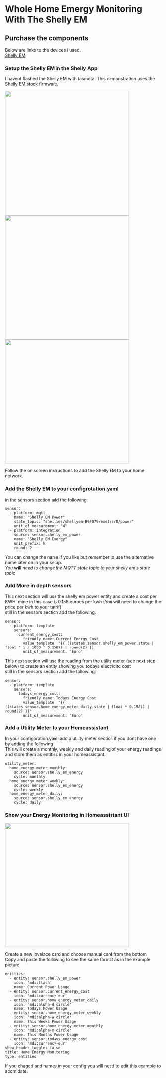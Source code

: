 # Whole Home Emergy Monitoring With The Shelly EM

## Purchase the components
Below are links to the devices i used.  
[Shelly EM](https://shop.shelly.cloud/shelly-em-50a-clamp-wifi-smart-home-automation-1#139)   

### Setup the Shelly EM in the Shelly App
I havent flashed the Shelly EM with tasmota. This demonstration uses the Shelly EM stock firmware.  

<img src="https://github.com/geekyclarkey/homeassistant/blob/master/howto_guides/shelly_energy_monitoring/images/shelly_menu_icon.jpeg" width="400px">  
<img src="https://github.com/geekyclarkey/homeassistant/blob/master/howto_guides/shelly_energy_monitoring/images/shelly_add_device.jpeg" width="400px">  
<img src="https://github.com/geekyclarkey/homeassistant/blob/master/howto_guides/shelly_energy_monitoring/images/shelly_wifi_config.jpeg" width="400px">  

Follow the on screen instructions to add the Shelly EM to your home network.
  
### Add the Shelly EM to your configrotation.yaml
in the sensors section add the following:
```
sensor:
  - platform: mqtt
    name: "Shelly EM Power"
    state_topic: "shellies/shellyem-B9F079/emeter/0/power"
    unit_of_measurement: "W"    
  - platform: integration
    source: sensor.shelly_em_power
    name: "Shelly EM Energy"
    unit_prefix: k
    round: 2
```
You can change the name if you like but remember to use the alternative name later on in your setup.  
*You* **will** *need to change the MQTT state topic to your shelly em´s state topic*

### Add More in depth sensors
This next section will use the shelly em power entity and create a cost per KWH. mine in this case is 0.158 euroes per kwh (You will need to change the price per kwh to your tarrif)  
still in the sensors section add the following:  
```
sensor:
  - platform: template
    sensors:
      current_energy_cost:
        friendly_name: Current Energy Cost
        value_template: '{{ ((states.sensor.shelly_em_power.state | float * 1 / 1000 * 0.158)) | round(2) }}'
        unit_of_measurement: 'Euro'
```

This next section will use the reading from the utility meter (see next step below) to create an entity showing you todays electricitc cost  
still in the sensors section add the following:  
```
sensor:
  - platform: template
    sensors:
      todays_energy_cost:
        friendly_name: Todays Energy Cost
        value_template: '{{ ((states.sensor.home_energy_meter_daily.state | float * 0.158)) | round(2) }}'
        unit_of_measurement: 'Euro'
```

### Add a Utility Meter to your Homeassistant
In your configoration.yaml add a utility meter section if you dont have one by adding the following  
This will create a monthly, weekly and daily reading of your energy readings and store them as entities in your homeassistant.  
```
utility_meter:
  home_energy_meter_monthly:
    source: sensor.shelly_em_energy
    cycle: monthly
  home_energy_meter_weekly:
    source: sensor.shelly_em_energy
    cycle: weekly
  home_energy_meter_daily:
    source: sensor.shelly_em_energy
    cycle: daily
```

### Show your Energy Monitoring in Homeassistant UI

<img src="https://github.com/geekyclarkey/homeassistant/blob/master/howto_guides/shelly_energy_monitoring/images/home_energy_card.jpeg" width="400px">  

Create a new lovelace card and choose manual card from the bottom  
Copy and paste the following to see the same format as in the example picture  
```
entities:
  - entity: sensor.shelly_em_power
    icon: 'mdi:flash'
    name: Current Power Usage
  - entity: sensor.current_energy_cost
    icon: 'mdi:currency-eur'
  - entity: sensor.home_energy_meter_daily
    icon: 'mdi:alpha-d-circle'
    name: Todays Power Usage
  - entity: sensor.home_energy_meter_weekly
    icon: 'mdi:alpha-w-circle'
    name: This Weeks Power Usage
  - entity: sensor.home_energy_meter_monthly
    icon: 'mdi:alpha-m-circle'
    name: This Months Power Usage
  - entity: sensor.todays_energy_cost
    icon: 'mdi:currency-eur'
show_header_toggle: false
title: Home Energy Monitering
type: entities
```
If you chaged and names in your config you will need to edit this example to acomidate.  